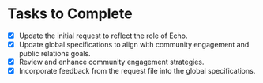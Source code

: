 # Tasks to Complete

- [x] Update the initial request to reflect the role of Echo.
- [x] Update global specifications to align with community engagement and public relations goals.
- [x] Review and enhance community engagement strategies.
- [x] Incorporate feedback from the request file into the global specifications.
